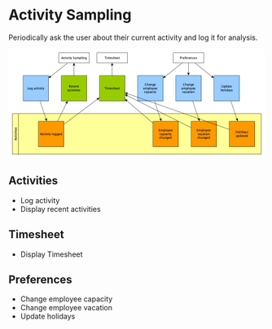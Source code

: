 # Activity Sampling

Periodically ask the user about their current activity and log it for analysis.

![Event Modelling](event-modelling.png)

## Activities

- Log activity
- Display recent activities

## Timesheet

- Display Timesheet

## Preferences

- Change employee capacity
- Change employee vacation
- Update holidays
